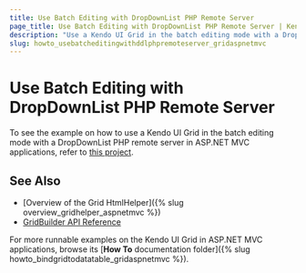 ```yaml
---
title: Use Batch Editing with DropDownList PHP Remote Server
page_title: Use Batch Editing with DropDownList PHP Remote Server | Kendo UI Grid HtmlHelper
description: "Use a Kendo UI Grid in the batch editing mode with a DropDownList PHP remote server in ASP.NET MVC applications."
slug: howto_usebatcheditingwithddlphpremoteserver_gridaspnetmvc
---
```


# Use Batch Editing with DropDownList PHP Remote Server

To see the example on how to use a Kendo UI Grid in the batch editing mode with a DropDownList PHP remote server in ASP.NET MVC applications, refer to [this project](https://github.com/telerik/ui-for-aspnet-mvc-examples/tree/master/grid/GridBatchEditingWithDDLRemotePHPServer).

## See Also

* [Overview of the Grid HtmlHelper]({% slug overview_gridhelper_aspnetmvc %})
* [GridBuilder API Reference](/aspnet-mvc/api/Kendo.Mvc.UI.Fluent/GridBuilder)

For more runnable examples on the Kendo UI Grid in ASP.NET MVC applications, browse its [**How To** documentation folder]({% slug howto_bindgridtodatatable_gridaspnetmvc %}).
